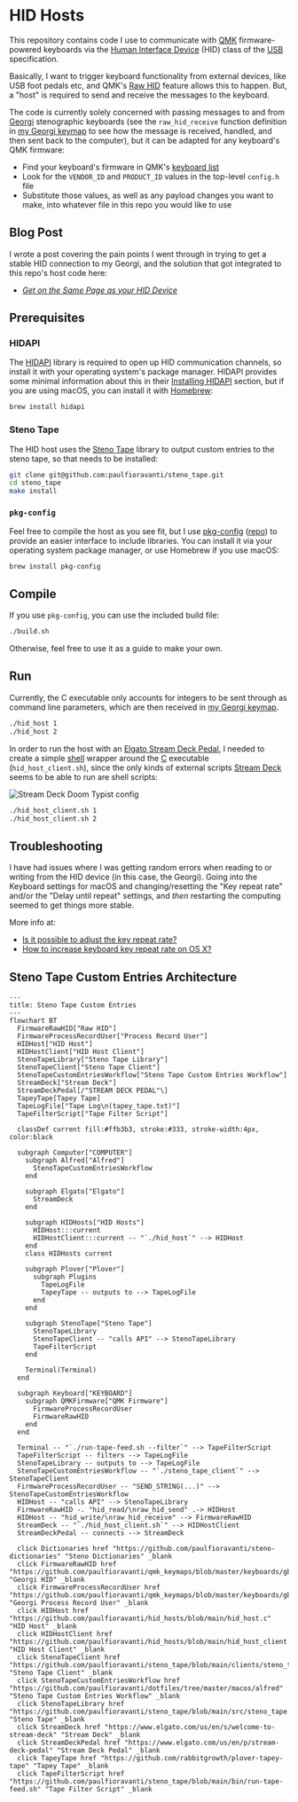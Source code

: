 # HID Hosts

This repository contains code I use to communicate with [QMK][] firmware-powered
keyboards via the [Human Interface Device][] (HID) class of the [USB][]
specification.

Basically, I want to trigger keyboard functionality from external devices, like
USB foot pedals etc, and QMK's [Raw HID][] feature allows this to happen. But, a
"host" is required to send and receive the messages to the keyboard.

The code is currently solely concerned with passing messages to and from
[Georgi][] stenographic keyboards (see the `raw_hid_receive` function definition
in [my Georgi keymap][] to see how the message is received, handled, and then
sent back to the computer), but it can be adapted for any keyboard's QMK
firmware:

- Find your keyboard's firmware in QMK's [keyboard list][]
- Look for the `VENDOR_ID` and `PRODUCT_ID` values in the top-level `config.h`
  file
- Substitute those values, as well as any payload changes you want to make, into
  whatever file in this repo you would like to use

## Blog Post

I wrote a post covering the pain points I went through in trying to get a stable
HID connection to my Georgi, and the solution that got integrated to this repo's
host code here:

- _[Get on the Same Page as your HID Device][]_

## Prerequisites

### HIDAPI

The [HIDAPI][] library is required to open up HID communication channels, so
install it with your operating system's package manager. HIDAPI provides some
minimal information about this in their [Installing HIDAPI][] section, but if
you are using macOS, you can install it with [Homebrew][]:

```sh
brew install hidapi
```

### Steno Tape

The HID host uses the [Steno Tape][] library to output custom entries to the
steno tape, so that needs to be installed:

```sh
git clone git@github.com:paulfioravanti/steno_tape.git
cd steno_tape
make install
```

### `pkg-config`

Feel free to compile the host as you see fit, but I use [pkg-config][]
([repo][pkg-config repo]) to provide an easier interface to include libraries.
You can install it via your operating system package manager, or use Homebrew if
you use macOS:

```sh
brew install pkg-config
```

## Compile

If you use `pkg-config`, you can use the included build file:

```sh
./build.sh
```

Otherwise, feel free to use it as a guide to make your own.

## Run

Currently, the C executable only accounts for integers to be sent through as
command line parameters, which are then received in [my Georgi keymap][].

```sh
./hid_host 1
./hid_host 2
```

In order to run the host with an [Elgato Stream Deck Pedal][], I needed to
create a simple [shell][] wrapper around the [C][] executable
(`hid_host_client.sh`), since the only kinds of external scripts [Stream Deck][]
seems to be able to run are shell scripts:

![Stream Deck Doom Typist config][Stream Deck Doom Typist config image url]

```sh
./hid_host_client.sh 1
./hid_host_client.sh 2
```

## Troubleshooting

I have had issues where I was getting random errors when reading to or writing
from the HID device (in this case, the Georgi). Going into the Keyboard
settings for macOS and changing/resetting the "Key repeat rate" and/or the
"Delay until repeat" settings, and _then_ restarting the computing seemed to get
things more stable.

More info at:

- [Is it possible to adjust the key repeat rate?][]
- [How to increase keyboard key repeat rate on OS X?][]

## Steno Tape Custom Entries Architecture

```mermaid
---
title: Steno Tape Custom Entries
---
flowchart BT
  FirmwareRawHID["Raw HID"]
  FirmwareProcessRecordUser["Process Record User"]
  HIDHost["HID Host"]
  HIDHostClient["HID Host Client"]
  StenoTapeLibrary["Steno Tape Library"]
  StenoTapeClient["Steno Tape Client"]
  StenoTapeCustomEntriesWorkflow["Steno Tape Custom Entries Workflow"]
  StreamDeck["Stream Deck"]
  StreamDeckPedal[/"STREAM DECK PEDAL"\]
  TapeyTape[Tapey Tape]
  TapeLogFile["Tape Log\n(tapey_tape.txt)"]
  TapeFilterScript["Tape Filter Script"]

  classDef current fill:#ffb3b3, stroke:#333, stroke-width:4px, color:black

  subgraph Computer["COMPUTER"]
    subgraph Alfred["Alfred"]
      StenoTapeCustomEntriesWorkflow
    end

    subgraph Elgato["Elgato"]
      StreamDeck
    end

    subgraph HIDHosts["HID Hosts"]
      HIDHost:::current
      HIDHostClient:::current -- "`./hid_host`" --> HIDHost
    end
    class HIDHosts current

    subgraph Plover["Plover"]
      subgraph Plugins
        TapeLogFile
        TapeyTape -- outputs to --> TapeLogFile
      end
    end

    subgraph StenoTape["Steno Tape"]
      StenoTapeLibrary
      StenoTapeClient -- "calls API" --> StenoTapeLibrary
      TapeFilterScript
    end

    Terminal(Terminal)
  end

  subgraph Keyboard["KEYBOARD"]
    subgraph QMKFirmware["QMK Firmware"]
      FirmwareProcessRecordUser
      FirmwareRawHID
    end
  end

  Terminal -- "`./run-tape-feed.sh --filter`" --> TapeFilterScript
  TapeFilterScript -- filters --> TapeLogFile
  StenoTapeLibrary -- outputs to --> TapeLogFile
  StenoTapeCustomEntriesWorkflow -- "`./steno_tape_client`" --> StenoTapeClient
  FirmwareProcessRecordUser -- "SEND_STRING(...)" --> StenoTapeCustomEntriesWorkflow
  HIDHost -- "calls API" --> StenoTapeLibrary
  FirmwareRawHID -. "hid_read/\nraw_hid_send" .-> HIDHost
  HIDHost -- "hid_write/\nraw_hid_receive" --> FirmwareRawHID
  StreamDeck -- "`./hid_host_client.sh`" --> HIDHostClient
  StreamDeckPedal -- connects --> StreamDeck

  click Dictionaries href "https://github.com/paulfioravanti/steno-dictionaries" "Steno Dictionaries" _blank
  click FirmwareRawHID href "https://github.com/paulfioravanti/qmk_keymaps/blob/master/keyboards/gboards/georgi/keymaps/paulfioravanti/user/hid.c" "Georgi HID" _blank
  click FirmwareProcessRecordUser href "https://github.com/paulfioravanti/qmk_keymaps/blob/master/keyboards/gboards/georgi/keymaps/paulfioravanti/user/process_record_user.c" "Georgi Process Record User" _blank
  click HIDHost href "https://github.com/paulfioravanti/hid_hosts/blob/main/hid_host.c" "HID Host" _blank
  click HIDHostClient href "https://github.com/paulfioravanti/hid_hosts/blob/main/hid_host_client.sh" "HID Host Client" _blank
  click StenoTapeClient href "https://github.com/paulfioravanti/steno_tape/blob/main/clients/steno_tape_client.c" "Steno Tape Client" _blank
  click StenoTapeCustomEntriesWorkflow href "https://github.com/paulfioravanti/dotfiles/tree/master/macos/alfred" "Steno Tape Custom Entries Workflow" _blank
  click StenoTapeLibrary href "https://github.com/paulfioravanti/steno_tape/blob/main/src/steno_tape.c" "Steno Tape" _blank
  click StreamDeck href "https://www.elgato.com/us/en/s/welcome-to-stream-deck" "Stream Deck" _blank
  click StreamDeckPedal href "https://www.elgato.com/us/en/p/stream-deck-pedal" "Stream Deck Pedal" _blank
  click TapeyTape href "https://github.com/rabbitgrowth/plover-tapey-tape" "Tapey Tape" _blank
  click TapeFilterScript href "https://github.com/paulfioravanti/steno_tape/blob/main/bin/run-tape-feed.sh" "Tape Filter Script" _blank
```

[C]: https://en.wikipedia.org/wiki/C_(programming_language)
[Elgato Stream Deck Pedal]: https://www.elgato.com/us/en/p/stream-deck-pedal
[Georgi]: https://www.gboards.ca/product/georgi
[Get on the Same Page as your HID Device]: https://www.paulfioravanti.com/blog/same-page-hid-device/
[HIDAPI]: https://github.com/libusb/hidapi
[Homebrew]: https://brew.sh/
[How to increase keyboard key repeat rate on OS X?]: https://apple.stackexchange.com/questions/10467/how-to-increase-keyboard-key-repeat-rate-on-os-x
[Human Interface Device]: https://en.wikipedia.org/wiki/USB_human_interface_device_class
[Installing HIDAPI]: https://github.com/libusb/hidapi#installing-hidapi
[Is it possible to adjust the key repeat rate?]: https://karabiner-elements.pqrs.org/docs/help/how-to/key-repeat/
[keyboard list]: https://github.com/qmk/qmk_firmware/tree/master/keyboards
[my Georgi keymap]: https://github.com/paulfioravanti/qmk_keymaps/blob/master/keyboards/gboards/georgi/keymaps/paulfioravanti/user/hid.c
[pkg-config]: https://en.wikipedia.org/wiki/Pkg-config
[pkg-config repo]: https://gitlab.freedesktop.org/pkg-config/pkg-config
[QMK]: https://qmk.fm/
[Raw HID]: https://docs.qmk.fm/#/feature_rawhid
[shell]: https://en.wikipedia.org/wiki/Shell_script
[Steno Tape]: https://github.com/paulfioravanti/steno_tape
[Stream Deck]: https://www.elgato.com/us/en/s/welcome-to-stream-deck
[Stream Deck Doom Typist config image url]: ./assets/stream-deck-doom-typist.jpg
[USB]: https://en.wikipedia.org/wiki/USB
